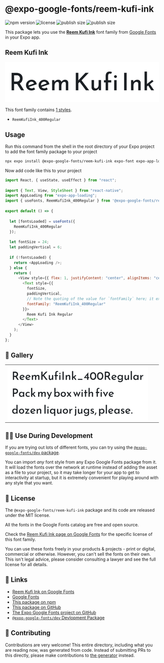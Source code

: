 # @expo-google-fonts/reem-kufi-ink

![npm version](https://flat.badgen.net/npm/v/@expo-google-fonts/reem-kufi-ink)
![license](https://flat.badgen.net/github/license/expo/google-fonts)
![publish size](https://flat.badgen.net/packagephobia/install/@expo-google-fonts/reem-kufi-ink)
![publish size](https://flat.badgen.net/packagephobia/publish/@expo-google-fonts/reem-kufi-ink)

This package lets you use the [**Reem Kufi Ink**](https://fonts.google.com/specimen/Reem+Kufi+Ink) font family from [Google Fonts](https://fonts.google.com/) in your Expo app.

## Reem Kufi Ink

![Reem Kufi Ink](./font-family.png)

This font family contains [1 styles](#-gallery).

- `ReemKufiInk_400Regular`

## Usage

Run this command from the shell in the root directory of your Expo project to add the font family package to your project

```sh
npx expo install @expo-google-fonts/reem-kufi-ink expo-font expo-app-loading
```

Now add code like this to your project

```js
import React, { useState, useEffect } from "react";

import { Text, View, StyleSheet } from "react-native";
import AppLoading from "expo-app-loading";
import { useFonts, ReemKufiInk_400Regular } from '@expo-google-fonts/reem-kufi-ink';

export default () => {

  let [fontsLoaded] = useFonts({
    ReemKufiInk_400Regular
  });

  let fontSize = 24;
  let paddingVertical = 6;

  if (!fontsLoaded) {
    return <AppLoading />;
  } else {
    return (
      <View style={{ flex: 1, justifyContent: "center", alignItems: "center" }}>
        <Text style={{
          fontSize,
          paddingVertical,
          // Note the quoting of the value for `fontFamily` here; it expects a string!
          fontFamily: "ReemKufiInk_400Regular"
        }}>
          Reem Kufi Ink Regular
        </Text>
      </View>
    );
  }
};
```

## 🔡 Gallery


||||
|-|-|-|
|![ReemKufiInk_400Regular](./ReemKufiInk_400Regular.ttf.png)||||


## 👩‍💻 Use During Development

If you are trying out lots of different fonts, you can try using the [`@expo-google-fonts/dev` package](https://github.com/expo/google-fonts/tree/master/font-packages/dev#readme).

You can import _any_ font style from any Expo Google Fonts package from it. It will load the fonts over the network at runtime instead of adding the asset as a file to your project, so it may take longer for your app to get to interactivity at startup, but it is extremely convenient for playing around with any style that you want.


## 📖 License

The `@expo-google-fonts/reem-kufi-ink` package and its code are released under the MIT license.

All the fonts in the Google Fonts catalog are free and open source.

Check the [Reem Kufi Ink page on Google Fonts](https://fonts.google.com/specimen/Reem+Kufi+Ink) for the specific license of this font family.

You can use these fonts freely in your products & projects - print or digital, commercial or otherwise. However, you can't sell the fonts on their own. This isn't legal advice, please consider consulting a lawyer and see the full license for all details.

## 🔗 Links

- [Reem Kufi Ink on Google Fonts](https://fonts.google.com/specimen/Reem+Kufi+Ink)
- [Google Fonts](https://fonts.google.com/)
- [This package on npm](https://www.npmjs.com/package/@expo-google-fonts/reem-kufi-ink)
- [This package on GitHub](https://github.com/expo/google-fonts/tree/master/font-packages/reem-kufi-ink)
- [The Expo Google Fonts project on GitHub](https://github.com/expo/google-fonts)
- [`@expo-google-fonts/dev` Devlopment Package](https://github.com/expo/google-fonts/tree/master/font-packages/dev)

## 🤝 Contributing

Contributions are very welcome! This entire directory, including what you are reading now, was generated from code. Instead of submitting PRs to this directly, please make contributions to [the generator](https://github.com/expo/google-fonts/tree/master/packages/generator) instead.
